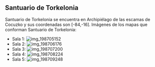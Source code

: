## Santuario de Torkelonia
Santuario de Torkelonia se encuentra en Archipiélago de las escamas de Cocuzko y sus coordenadas son [-84,-16].
Imágenes de los mapas que conforman Santuario de Torkelonia:
- Sala 1: ![img_198705152](https://media.discordapp.net/attachments/1115311447145193482/1115346076455686235/198705152.jpg)
- Sala 2: ![img_198706176](https://media.discordapp.net/attachments/1115311447145193482/1115346079010017310/198706176.jpg)
- Sala 3: ![img_198707200](https://media.discordapp.net/attachments/1115311447145193482/1115346080796774501/198707200.jpg)
- Sala 4: ![img_198708224](https://media.discordapp.net/attachments/1115311447145193482/1115346082197667880/198708224.jpg)
- Sala 5: ![img_198709248](https://media.discordapp.net/attachments/1115311447145193482/1115346083992830073/198709248.jpg)